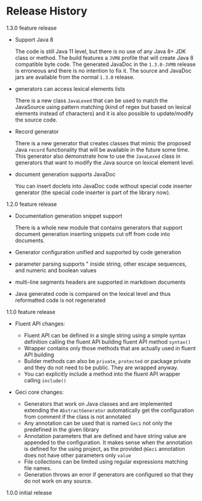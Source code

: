 # Release History

1.3.0 feature release

* Support Java 8

  The code is still Java 11 level, but there is no use of any Java 8+
  JDK class or method. The build features a `JVM8` profile that will
  create Java 8 compatible byte code. The generated JavaDoc in the
  `1.3.0-JVM8` release is erroneous and there is no intention to fix it.
  The source and JavaDoc jars are available from the normal `1.3.0`
  release.
   
* generators can access lexical elements lists
  
  There is a new class `JavaLexed` that can be used to match the
  JavaSource using pattern matching (kind of regex but based on lexical
  elements instead of characters) and it is also possible to
  update/modify the source code.

* Record generator

  There is a new generator that creates classes that mimic the proposed
  Java `record` functionality that will be available in the future some
  time. This generator also demonstrate how to use the `JavaLexed` class
  in generators that want to modify the Java source on lexical element
  level.

* document generation supports JavaDoc

  You can insert doclets into JavaDoc code without special code inserter
  generator (the special code inserter is part of the library now).


1.2.0 feature release

* Documentation generation snippet support

  There is a whole new module that contains generators that support
  document generation inserting snippets cut off from code into
  documents.

* Generator configuration unified and supported by code generation

* parameter parsing supports " inside string, other escape sequences,
  and numeric and boolean values

* multi-line segments headers are supported in markdown documents

* Java generated code is compared on the lexical level and thus
  reformatted code is not regenerated

1.1.0 feature release

* Fluent API changes:
  * Fluent API can be defined in a single string using a simple syntax definition calling the fluent API building
    fluent API method `syntax()`
  * Wrapper contains only those methods that are actually used in fluent API building
  * Builder methods can also be `private`, `protected` or package private and they do not need to be public. They are
    wrapped anyway.
  * You can explicitly include a method into the fluent API wrapper calling `include()`
  
* Geci core changes:
  * Generators that work on Java classes and are implemented extending the `AbstractGenerator` automatically get
    the configuration from comment if the class is not annotated
  * Any annotation can be used that is named `Geci` not only the predefined in the given library
  * Annotation parameters that are defined and have string value are appended to the configuration. It makes sense
    when the annotation is defined for the using project, as the provided `@Geci` annotation does not have other 
    parameters only `value`
  * File collections can be limited using regular expressions matching file names.
  * Generation throws an error if generators are configured so that they do not work on any source.


1.0.0 initial release